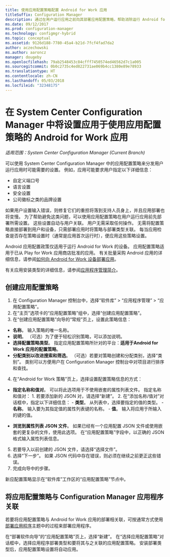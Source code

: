 ```yaml
---
title: 使用应用配置策略配置 Android for Work 应用
titleSuffix: Configuration Manager
description: 通过在用户运行应用之前向其部署应用配置策略，帮助消除运行 Android for Work 的设备上的配置问题。
ms.date: 09/12/2017
ms.prod: configuration-manager
ms.technology: configmgr-hybrid
ms.topic: conceptual
ms.assetid: 9126d188-7780-45a4-b21d-7fcf4fad7da2
author: aczechowski
ms.author: aaroncz
manager: dougeby
ms.openlocfilehash: 79ab2548453c84cfff7450574ed46562d7c1a005
ms.sourcegitcommit: 0b0c2735c4ed822731ae069b4cc1380e89e78933
ms.translationtype: HT
ms.contentlocale: zh-CN
ms.lasthandoff: 05/03/2018
ms.locfileid: "32348175"
---
```

# <a name="apply-settings-to-android-for-work-apps-with-app-configuration-policies-in-system-center-configuration-manager"></a>在 System Center Configuration Manager 中将设置应用于使用应用配置策略的 Android for Work 应用

*适用范围：System Center Configuration Manager (Current Branch)*

可以使用 System Center Configuration Manager 中的应用配置策略来分发用户运行应用时可能需要的设置。 例如，应用可能要求用户指定以下详细信息：
- 自定义端口号
- 语言设置
- 安全设置
- 公司徽标之类的品牌设置

如果用户设置输入错误，则修复它们的重担将落到支持人员身上，并且应用部署也将变慢。 为了帮助避免这类问题，可以使用应用配置策略在用户运行应用前先部署所需设置。 这些设置自动与用户关联。 用户无需采取任何操作。
无需将配置策略直接部署到用户和设备，只需部署应用时将策略与部署类型关联。 每当应用检查是否存在策略设置时（通常是应用首次运行时），便应用这些策略设置。

Android 应用配置政策仅适用于运行 Android for Work 的设备。 应用配置策略适用于已从 Play for Work 应用商店批准的应用。 有关批量采购 Android 应用的详细信息，请参阅[如何向 Android for Work 设备部署应用](https://docs.microsoft.com/intune/deploy-use/android-for-work-apps)。

有关应用安装类型的详细信息，请参阅[应用程序管理简介](/sccm/apps/understand/introduction-to-application-management)。

## <a name="create-an-app-configuration-policy"></a>创建应用配置策略

1. 在 Configuration Manager 控制台中，选择“软件库” > “应用程序管理” > “应用配置策略”。
2. 在“主页”选项卡的“应用配置策略”组中，选择“创建应用配置策略”。
3. 在“创建应用配置策略”向导的“常规”页上，设置此策略信息：
  - **名称**。 输入策略的唯一名称。
  - **说明**。 （可选）为了便于轻松识别策略，可以添加说明。
  -  **选择配置策略类型**。 指定应用配置策略所针对的平台：**适用于Android for Work 应用的配置策略**。
  -  **分配类别以改进搜索和筛选**。 （可选）若要对策略创建和分配类别，选择“类别”。 类别可以方便用户在 Configuration Manager 控制台中对项目进行排序和查找。
4. 在“Android for Work 策略”页上，选择设置配置策略信息的方式：
  - **指定名称和值对**。 可以将此选项用于不使用嵌套的属性列表文件。 指定名称和值对：
        1. 若要添加新的 JSON 对，请选择“新建”。
        2. 在“添加名称/值对”对话框中，指定以下详细信息：
            - **类型**。 从列表中，选择要指定的值的类型。
            - **名称**。 输入要为其指定值的属性列表键的名称。
            - **值**。 输入将应用于所输入的键的值。

  - **浏览到属性列表 JSON 文件**。 如果已经有一个应用配置 JSON 文件或使用嵌套的更复杂的文件，使用此选项。 在“应用配置策略”字段中，以正确的 JSON 格式输入属性列表信息。
5. 若要导入以前创建的 JSON 文件，请选择“选择文件”。
6. 选择“下一步”。 如果 JSON 代码中存在错误，则必须在继续之前更正这些错误。
7. 完成向导中的步骤。

新应配置策略显示在“软件库”工作区的“应用配置策略”节点中。

## <a name="associate-an-app-configuration-policy-with-a-configuration-manager-application"></a>将应用配置策略与 Configuration Manager 应用程序关联

若要将应用配置策略与 Android for Work 应用的部署相关联，可按通常方式使用[部署应用程序](/sccm/apps/deploy-use/deploy-applications)主题中的过程来部署应用程序。

在“部署软件向导”的“应用配置策略”页上，选择“新建”。 在“选择应用配置策略”对话框中，选择应用程序部署类型和要将其与之关联的应用配置策略。
安装部署类型后，应用配置策略设置将自动应用。

